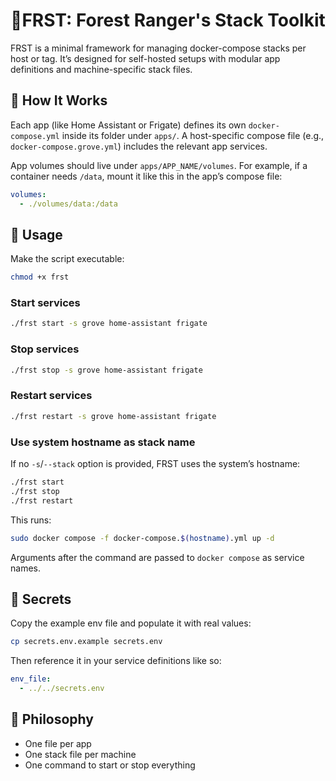 # 🌲FRST: Forest Ranger's Stack Toolkit

FRST is a minimal framework for managing docker-compose stacks per host or tag.
It’s designed for self-hosted setups with modular app definitions and
machine-specific stack files.

## 🔧 How It Works

Each app (like Home Assistant or Frigate) defines its own `docker-compose.yml`
inside its folder under `apps/`. A host-specific compose file (e.g.,
`docker-compose.grove.yml`) includes the relevant app services.

App volumes should live under `apps/APP_NAME/volumes`. For example, if a
container needs `/data`, mount it like this in the app’s compose file:

```yaml
volumes:
  - ./volumes/data:/data
```

## 🚀 Usage

Make the script executable:

```sh
chmod +x frst
```

### Start services

```sh
./frst start -s grove home-assistant frigate
```

### Stop services

```sh
./frst stop -s grove home-assistant frigate
```

### Restart services

```sh
./frst restart -s grove home-assistant frigate
```

### Use system hostname as stack name

If no `-s`/`--stack` option is provided, FRST uses the system’s hostname:

```sh
./frst start
./frst stop
./frst restart
```

This runs:

```sh
sudo docker compose -f docker-compose.$(hostname).yml up -d
```

Arguments after the command are passed to `docker compose` as service names.

## 🔐 Secrets

Copy the example env file and populate it with real values:

```sh
cp secrets.env.example secrets.env
```

Then reference it in your service definitions like so:

```yaml
env_file:
  - ../../secrets.env
```

## 🧠 Philosophy

- One file per app
- One stack file per machine
- One command to start or stop everything
